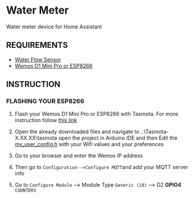 # Water Meter
Water meter device for Home Assistant

## REQUIREMENTS
- [Water Flow Sensor](https://es.aliexpress.com/item/32871294401.html?spm=a2g0s.9042311.0.0.d1124c4dEI47oQ)
- [Wemos D1 Mini Pro or ESP8266](https://es.aliexpress.com/item/32803725174.html?spm=a2g0s.9042311.0.0.d1124c4dEI47oQ)

## INSTRUCTION
### FLASHING YOUR ESP8266
1. Flash your Wemos D1 Mini Pro or ESP8266 with Tasmota. For more instruction follow [this link](https://github.com/arendst/Tasmota)
2. Open the already downloaded files and navigate to ..\Tasmota-X.XX.XX\tasmota open the project in Arduino IDE and then Edit the [my_user_config.h](https://github.com/rossiluis22/water_meter/blob/master/photo_reference/my_user_config.png?raw=true) with your Wifi values and your preferences

3. Go to your browser and enter the Wemos IP address
4. Then go to `Configuration-->Configure MQTT`and add your MQTT server info
5. Go to `Configure Module` --> Module Type `Generic (18)` --> D2  **GPIO4** `COUNTER1`
